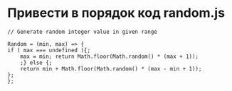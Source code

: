 # Привести в порядок код random.js

```
// Generate random integer value in given range

Random = (min, max) => {
if ( max === undefined ){;
    max = min; return Math.floor(Math.random() * (max + 1));
    ;} else {;
    return min + Math.floor(Math.random() * (max - min + 1));
};
};
```
